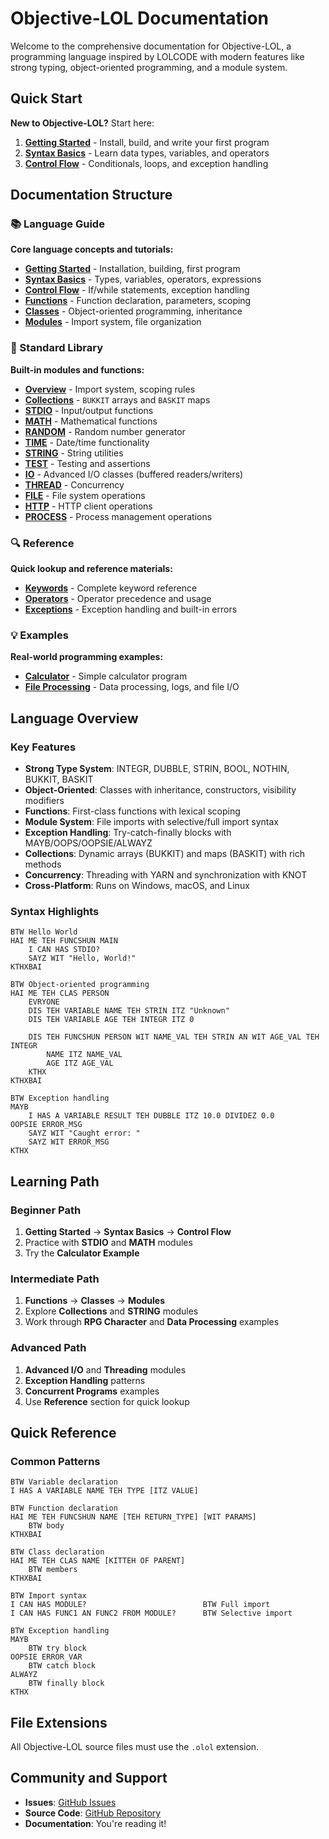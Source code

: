 # Objective-LOL Documentation

Welcome to the comprehensive documentation for Objective-LOL, a programming language inspired by LOLCODE with modern features like strong typing, object-oriented programming, and a module system.

## Quick Start

**New to Objective-LOL?** Start here:

1. [**Getting Started**](language-guide/getting-started.md) - Install, build, and write your first program
2. [**Syntax Basics**](language-guide/syntax-basics.md) - Learn data types, variables, and operators
3. [**Control Flow**](language-guide/control-flow.md) - Conditionals, loops, and exception handling

## Documentation Structure

### 📚 Language Guide

**Core language concepts and tutorials:**

- [**Getting Started**](language-guide/getting-started.md) - Installation, building, first program
- [**Syntax Basics**](language-guide/syntax-basics.md) - Types, variables, operators, expressions
- [**Control Flow**](language-guide/control-flow.md) - If/while statements, exception handling
- [**Functions**](language-guide/functions.md) - Function declaration, parameters, scoping
- [**Classes**](language-guide/classes.md) - Object-oriented programming, inheritance
- [**Modules**](language-guide/modules.md) - Import system, file organization

### 📖 Standard Library

**Built-in modules and functions:**

- [**Overview**](standard-library/overview.md) - Import system, scoping rules
- [**Collections**](standard-library/collections.md) - `BUKKIT` arrays and `BASKIT` maps
- [**STDIO**](standard-library/stdio.md) - Input/output functions
- [**MATH**](standard-library/math.md) - Mathematical functions
- [**RANDOM**](standard-library/random.md) - Random number generator
- [**TIME**](standard-library/time.md) - Date/time functionality
- [**STRING**](standard-library/string.md) - String utilities
- [**TEST**](standard-library/test.md) - Testing and assertions
- [**IO**](standard-library/io.md) - Advanced I/O classes (buffered readers/writers)
- [**THREAD**](standard-library/threading.md) - Concurrency
- [**FILE**](standard-library/file.md) - File system operations
- [**HTTP**](standard-library/http.md) - HTTP client operations
- [**PROCESS**](standard-library/process.md) - Process management operations

### 🔍 Reference

**Quick lookup and reference materials:**

- [**Keywords**](reference/keywords.md) - Complete keyword reference
- [**Operators**](reference/operators.md) - Operator precedence and usage
- [**Exceptions**](reference/exceptions.md) - Exception handling and built-in errors

### 💡 Examples

**Real-world programming examples:**

- [**Calculator**](examples/calculator.md) - Simple calculator program
- [**File Processing**](examples/file-processing.md) - Data processing, logs, and file I/O

## Language Overview

### Key Features

- **Strong Type System**: INTEGR, DUBBLE, STRIN, BOOL, NOTHIN, BUKKIT, BASKIT
- **Object-Oriented**: Classes with inheritance, constructors, visibility modifiers
- **Functions**: First-class functions with lexical scoping
- **Module System**: File imports with selective/full import syntax
- **Exception Handling**: Try-catch-finally blocks with MAYB/OOPS/OOPSIE/ALWAYZ
- **Collections**: Dynamic arrays (BUKKIT) and maps (BASKIT) with rich methods
- **Concurrency**: Threading with YARN and synchronization with KNOT
- **Cross-Platform**: Runs on Windows, macOS, and Linux

### Syntax Highlights

```lol
BTW Hello World
HAI ME TEH FUNCSHUN MAIN
    I CAN HAS STDIO?
    SAYZ WIT "Hello, World!"
KTHXBAI
```

```lol
BTW Object-oriented programming
HAI ME TEH CLAS PERSON
    EVRYONE
    DIS TEH VARIABLE NAME TEH STRIN ITZ "Unknown"
    DIS TEH VARIABLE AGE TEH INTEGR ITZ 0

    DIS TEH FUNCSHUN PERSON WIT NAME_VAL TEH STRIN AN WIT AGE_VAL TEH INTEGR
        NAME ITZ NAME_VAL
        AGE ITZ AGE_VAL
    KTHX
KTHXBAI
```

```lol
BTW Exception handling
MAYB
    I HAS A VARIABLE RESULT TEH DUBBLE ITZ 10.0 DIVIDEZ 0.0
OOPSIE ERROR_MSG
    SAYZ WIT "Caught error: "
    SAYZ WIT ERROR_MSG
KTHX
```

## Learning Path

### Beginner Path
1. **Getting Started** → **Syntax Basics** → **Control Flow**
2. Practice with **STDIO** and **MATH** modules
3. Try the **Calculator Example**

### Intermediate Path
1. **Functions** → **Classes** → **Modules**
2. Explore **Collections** and **STRING** modules
3. Work through **RPG Character** and **Data Processing** examples

### Advanced Path
1. **Advanced I/O** and **Threading** modules
2. **Exception Handling** patterns
3. **Concurrent Programs** examples
4. Use **Reference** section for quick lookup

## Quick Reference

### Common Patterns

```lol
BTW Variable declaration
I HAS A VARIABLE NAME TEH TYPE [ITZ VALUE]

BTW Function declaration
HAI ME TEH FUNCSHUN NAME [TEH RETURN_TYPE] [WIT PARAMS]
    BTW body
KTHXBAI

BTW Class declaration
HAI ME TEH CLAS NAME [KITTEH OF PARENT]
    BTW members
KTHXBAI

BTW Import syntax
I CAN HAS MODULE?                          BTW Full import
I CAN HAS FUNC1 AN FUNC2 FROM MODULE?      BTW Selective import

BTW Exception handling
MAYB
    BTW try block
OOPSIE ERROR_VAR
    BTW catch block
ALWAYZ
    BTW finally block
KTHX
```

## File Extensions

All Objective-LOL source files must use the `.olol` extension.

## Community and Support

- **Issues**: [GitHub Issues](https://github.com/bjia56/objective-lol/issues)
- **Source Code**: [GitHub Repository](https://github.com/bjia56/objective-lol)
- **Documentation**: You're reading it!
